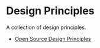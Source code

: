 
# Design Principles
A collection of design principles.

- [Open Source Design Principles](https://principles.design/)
